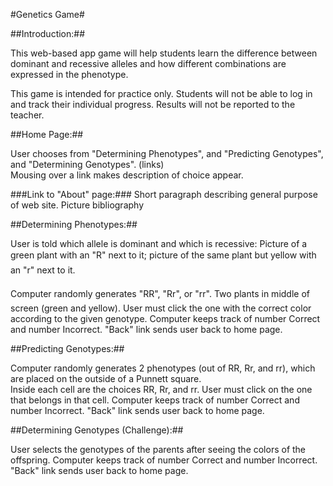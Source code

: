 #Genetics Game#


##Introduction:##

This web-based app game will help students learn the difference between dominant and recessive alleles and how different combinations are expressed in the phenotype.

This game is intended for practice only. Students will not be able to log in and track their individual progress.  Results will not be reported to the teacher.


##Home Page:##

User chooses from "Determining Phenotypes", and "Predicting Genotypes", and "Determining Genotypes". (links)  
Mousing over a link makes description of choice appear.

###Link to "About" page:###
Short paragraph describing general purpose of web site.
Picture bibliography


##Determining Phenotypes:##

User is told which allele is dominant and which is recessive: Picture of a green plant with an "R" next to it; picture of the same plant but yellow with an "r" next to it.

Computer randomly generates "RR", "Rr", or "rr".
Two plants in middle of screen (green and yellow).  User must click the one with the correct color according to the given genotype.
Computer keeps track of number Correct and number Incorrect.
"Back" link sends user back to home page.


##Predicting Genotypes:##

Computer randomly generates 2 phenotypes (out of RR, Rr, and rr), which are placed on the outside of a Punnett square.  
Inside each cell are the choices RR, Rr, and rr.  User must click on the one that belongs in that cell.
Computer keeps track of number Correct and number Incorrect.
"Back" link sends user back to home page.


##Determining Genotypes (Challenge):##

User selects the genotypes of the parents after seeing the colors of the offspring.
Computer keeps track of number Correct and number Incorrect.
"Back" link sends user back to home page.
